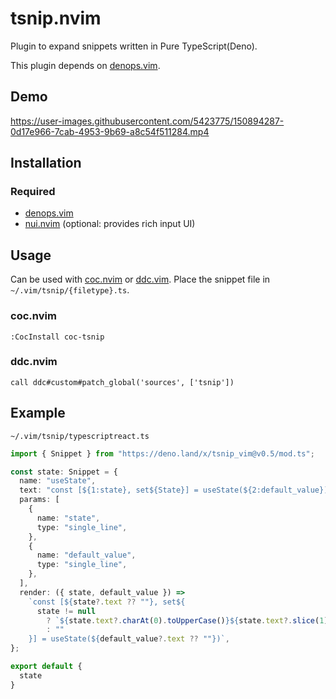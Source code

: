 # tsnip.nvim

Plugin to expand snippets written in Pure TypeScript(Deno).

This plugin depends on [denops.vim](https://github.com/vim-denops/denops.vim).

## Demo

https://user-images.githubusercontent.com/5423775/150894287-0d17e966-7cab-4953-9b69-a8c54f511284.mp4

## Installation

### Required

- [denops.vim](https://github.com/vim-denops/denops.vim)
- [nui.nvim](https://github.com/MunifTanjim/nui.nvim) (optional: provides rich input UI)

## Usage

Can be used with [coc.nvim](https://github.com/neoclide/coc.nvim) or
[ddc.vim](https://github.com/Shougo/ddc.vim). Place the snippet file in
`~/.vim/tsnip/{filetype}.ts`.

### coc.nvim

```vim
:CocInstall coc-tsnip
```

### ddc.nvim

```vim
call ddc#custom#patch_global('sources', ['tsnip'])
```

## Example

`~/.vim/tsnip/typescriptreact.ts`

```typescript
import { Snippet } from "https://deno.land/x/tsnip_vim@v0.5/mod.ts";

const state: Snippet = {
  name: "useState",
  text: "const [${1:state}, set${State}] = useState(${2:default_value})",
  params: [
    {
      name: "state",
      type: "single_line",
    },
    {
      name: "default_value",
      type: "single_line",
    },
  ],
  render: ({ state, default_value }) =>
    `const [${state?.text ?? ""}, set${
      state != null
        ? `${state.text?.charAt(0).toUpperCase()}${state.text?.slice(1)}`
        : ""
    }] = useState(${default_value?.text ?? ""})`,
};

export default {
  state
}
```
